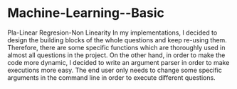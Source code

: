 # Machine-Learning--Basic
Pla-Linear Regresion-Non Linearity
In my implementations, I decided to design the building blocks of the whole
questions and keep re-using them. Therefore, there are some specific functions
which are thoroughly used in almost all questions in the project. On the
other hand, in order to make the code more dynamic, I decided to write an
argument parser in order to make executions more easy. The end user only
needs to change some specific arguments in the command line in order to
execute different questions.
